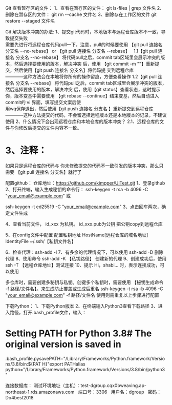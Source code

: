 
Git 查看暂存区的文件：
1、查看在暂存区的文件：
git ls-files | grep 文件名
2、删除在暂存区的文件：
git rm --cache 文件名
3、删除存在工作区的文件
git restore --staged 文件名



Git 解决版本冲突的办法:
1、提交git代码时，本地版本与远程仓库版本不一致，导致提交失败  
      需要先进行将远程仓库代码pull一下，注意，pull的时候要使用
【git pull 连接名  分支名 --no-rebase】 or 【git pull 连接名 分支名 --rebase】
 
1.1【git pull 连接名  分支名 --no-rebase】
将代码pull之后，commit tab区域里会展示冲突的版本，然后选择要使用的版本，解决冲突
        后，使用  【git commit -m ""】重新提交，然后使用【git push 连接名 分支名】将代码提
        交到远程仓库                     
   ————这种方法会在本地将你所有的操作留痕，方便查看操作
1.2【git pull 连接名  分支名 --rebase】
将代码pull之后，commit tab区域里会展示冲突的版本，然后选择要使用的版本，解决冲突
        后，使用【git status】查看状态，这时提示你，版本变基中需要使用
【git rebase --continue】结束变基，然后自动进入commit的 vi 界面，填写提交文案后使		
   用wq保存退出，然后使用【git push 连接名 分支名 】重新提交到远程仓库
           ————这种方法提交的代码，不会留选择远程版本还是本地版本的记录，不建议使用
2、什么情况下会出现远程仓库和本地仓库的版本冲突？
2.1、远程仓库的文件与你修改后提交的文件内容不一致。
# 3、注释：
如果只是远程仓库的代码与 你未修改提交的代码不一致引发的版本冲突，那么只需要
【git pull 连接名 分支名】就行了




配置github：
仓库地址：https://github.com/kimpper/UiTest.git
1、登录github
2、打开终端，输入生成秘钥的命令行：
ssh-keygen -t rsa -b 4096 -C "your_email@example.com"
或

ssh-keygen -t ed25519 -C "your_email@example.com"
3、点击回车两次，确定文件生成

4、查看当前文件，
      id_xxx 为私钥。
      id_xxx.pub为公钥
把公钥copy到远程仓库

5、在config文件中配置  配置私钥地址 
      HostName[远程仓库的域名地址]
      IdentityFile  ~/.ssh/【私钥文件名】

6、检查代理：ssh-add -l
7、有多余的代理情况下，可以使用  ssh-add -D   删除代理
8、使用命令  ssh-add -K 【私钥路径】 创建新的代理
9、创建成功后，使用  ssh -T 【远程仓库地址】测试连接
10、提示  Hi，shabi... 时，表示连接成功，可以使用


多仓库时，需要创建多秘钥与私钥。创键多个私钥时，需要使用 【秘钥生成命令 -f 路径/文件名】。来生成防止覆盖或生成后重名
ssh-keygen -t rsa -b 4096 -C "your_email@example.com" -f  路径/文件名
使用则需重复以上步骤进行配置





下载Python：
1、下载Python版本
2、在终端输入Python3查看下载路径
3、进入路径，打开.bash_profile文件，输入：
# Setting PATH for Python 3.8# The original version is saved in 
.bash_profile.pysavePATH="/Library/Frameworks/Python.framework/Versions/3.8/bin:${PAT
H}"export PATHalias
 python="/Library/Frameworks/Python.framework/Versions/3.8/bin/python3"




连接数据库：
测试环境地址（主机）：test-dgroup.cqx0bweaving.ap-northeast-1.rds.amazonaws.com
 
端口号：3306
 
用户名：dgroup
 
密码：Do4best2018
